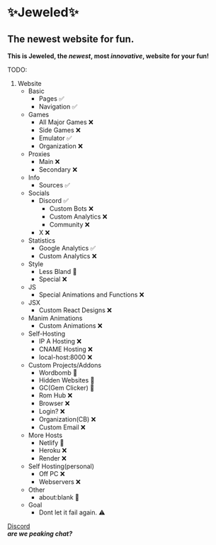 # ✨Jeweled✨
## The newest website for fun.
**This is Jeweled, the _newest_, most _innovative_, website for your fun!**

TODO:
1. Website
   - Basic
      - Pages ✅
      - Navigation ✅
   - Games
     - All Major Games ❌
     - Side Games ❌
     - Emulator ✅
     - Organization ❌
   - Proxies
     - Main ❌
     - Secondary ❌
   - Info
     - Sources ✅
   - Socials
     - Discord ✅
        - Custom Bots ❌
        - Custom Analytics ❌
        - Community ❌
     - X ❌
   - Statistics 
     - Google Analytics ✅
     - Custom Analytics ❌
   - Style 
     - Less Bland 🚧
     - Special ❌
   - JS
     - Special Animations and Functions ❌
   - JSX
     - Custom React Designs ❌
   - Manim Animations
     - Custom Animations ❌
   - Self-Hosting
     - IP A Hosting ❌
     - CNAME Hosting ❌
     - local-host:8000 ❌
   - Custom Projects/Addons
     - Wordbomb 🚧
     - Hidden Websites 🚧
     - GC(Gem Clicker) 🚧
     - Rom Hub ❌
     - Browser ❌
     - Login? ❌
     - Organization(CB) ❌
     - Custom Email ❌
   - More Hosts
     - Netlify 🚧
     - Heroku ❌
     - Render ❌
   - Self Hosting(personal)
     - Off PC ❌
     - Webservers ❌
   - Other
      - about:blank 🚧
   - Goal
     - Dont let it fail again. ⚠️

<a href="https://discord.gg/FTbkTFqMXw">Discord</a> <br>
***are we peaking chat?***
